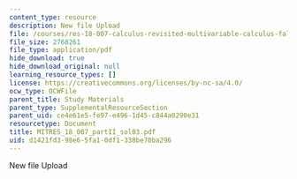 ```yaml
---
content_type: resource
description: New file Upload
file: /courses/res-18-007-calculus-revisited-multivariable-calculus-fall-2011/d1421fd398e65fa10df1338be70ba296_MITRES_18_007_partII_sol03.pdf
file_size: 2768261
file_type: application/pdf
hide_download: true
hide_download_original: null
learning_resource_types: []
license: https://creativecommons.org/licenses/by-nc-sa/4.0/
ocw_type: OCWFile
parent_title: Study Materials
parent_type: SupplementalResourceSection
parent_uid: ce4e61e5-fe97-e496-1d45-c844a0290e31
resourcetype: Document
title: MITRES_18_007_partII_sol03.pdf
uid: d1421fd3-98e6-5fa1-0df1-338be70ba296
---
```

New file Upload